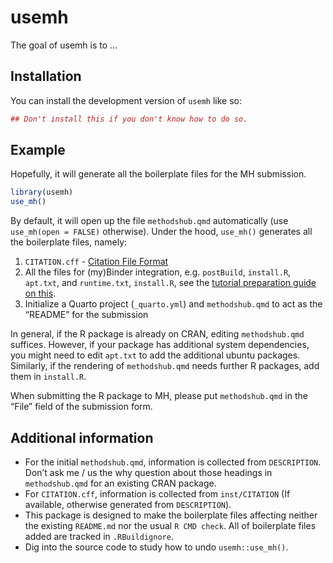 
<!-- README.md is generated from README.Rmd. Please edit that file -->

# usemh

<!-- badges: start -->

<!-- badges: end -->

The goal of usemh is to …

## Installation

You can install the development version of `usemh` like so:

``` r
## Don't install this if you don't know how to do so.
```

## Example

Hopefully, it will generate all the boilerplate files for the MH
submission.

``` r
library(usemh)
use_mh()
```

By default, it will open up the file `methodshub.qmd` automatically (use
`use_mh(open = FALSE)` otherwise). Under the hood, `use_mh()` generates
all the boilerplate files, namely:

1.  `CITATION.cff` - [Citation File
    Format](https://citation-file-format.github.io/)
2.  All the files for (my)Binder integration, e.g. `postBuild`,
    `install.R`, `apt.txt`, and `runtime.txt`, `install.R`, see the
    [tutorial preparation guide on
    this](https://github.com/gesiscss/mh_tutorial?tab=readme-ov-file#binder-compatibility).
3.  Initialize a Quarto project (`_quarto.yml`) and `methodshub.qmd` to
    act as the “README” for the submission

In general, if the R package is already on CRAN, editing
`methodshub.qmd` suffices. However, if your package has additional
system dependencies, you might need to edit `apt.txt` to add the
additional ubuntu packages. Similarly, if the rendering of
`methodshub.qmd` needs further R packages, add them in `install.R`.

When submitting the R package to MH, please put `methodshub.qmd` in the
“File” field of the submission form.

## Additional information

  - For the initial `methodshub.qmd`, information is collected from
    `DESCRIPTION`. Don’t ask me / us the why question about those
    headings in `methodshub.qmd` for an existing CRAN package.
  - For `CITATION.cff`, information is collected from `inst/CITATION`
    (If available, otherwise generated from `DESCRIPTION`).
  - This package is designed to make the boilerplate files affecting
    neither the existing `README.md` nor the usual `R CMD check`. All of
    boilerplate files added are tracked in `.RBuildignore`.
  - Dig into the source code to study how to undo `usemh::use_mh()`.
